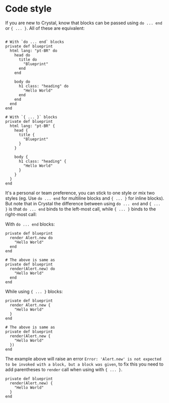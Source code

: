 # Code style

If you are new to Crystal, know that blocks can be passed using `do ... end` or
`{ ... }`. All of these are equivalent:

```crystal

# With `do ... end` blocks
private def blueprint
  html lang: "pt-BR" do
    head do
      title do
        "Blueprint"
      end
    end

    body do
      h1 class: "heading" do
        "Hello World"
      end
    end
  end
end

# With `{ ... }` blocks
private def blueprint
  html lang: "pt-BR" {
    head {
      title {
        "Blueprint"
      }
    }

    body {
      h1 class: "heading" {
        "Hello World"
      }
    }
  }
end
```

It's a personal or team preference, you can stick to one style or mix two
styles (eg. Use `do ... end` for multiline blocks and `{ ... }` for inline
blocks). But note that in Crystal the difference between using `do ... end` and
`{ ... }` is that `do ... end` binds to the left-most call, while `{ ... }`
binds to the right-most call:

With `do ... end` blocks:
```crystal
private def blueprint
  render Alert.new do
    "Hello World"
  end
end

# The above is same as
private def blueprint
  render(Alert.new) do
    "Hello World"
  end
end
```

While using `{ ... }` blocks:
```crystal
private def blueprint
  render Alert.new {
    "Hello World"
  }
end

# The above is same as
private def blueprint
  render(Alert.new {
    "Hello World"
  })
end
```

The example above will raise an error `Error: 'Alert.new' is not expected to
be invoked with a block, but a block was given`, to fix this you need to add
parentheses to `render` call when using with `{ ... }`.

```crystal
private def blueprint
  render(Alert.new) {
    "Hello World"
  }
end
```
